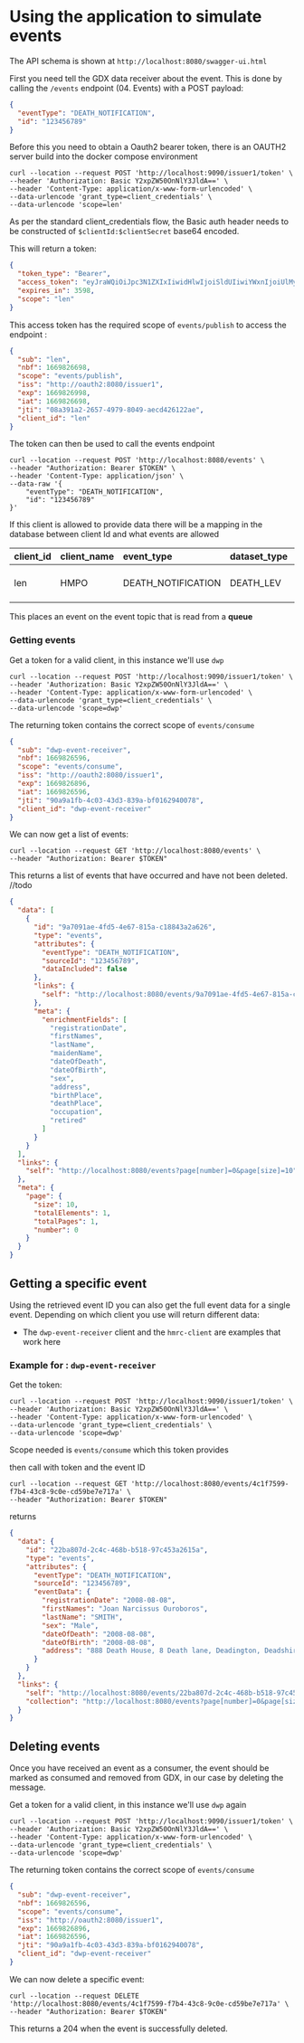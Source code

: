 
# Using the application to simulate events

The API schema is shown at `http://localhost:8080/swagger-ui.html`

First you need tell the GDX data receiver about the event. This is done by calling the `/events` endpoint (04. Events)
with a POST payload:

```json
{
  "eventType": "DEATH_NOTIFICATION",
  "id": "123456789"
}
```

Before this you need to obtain a Oauth2 bearer token, there is an OAUTH2 server build into the docker compose
environment

```shell
curl --location --request POST 'http://localhost:9090/issuer1/token' \
--header 'Authorization: Basic Y2xpZW50OnNlY3JldA==' \
--header 'Content-Type: application/x-www-form-urlencoded' \
--data-urlencode 'grant_type=client_credentials' \
--data-urlencode 'scope=len'
```

As per the standard client_credentials flow, the Basic auth header needs to be constructed of  `$clientId:$clientSecret`
base64 encoded.

This will return a token:

```json
{
  "token_type": "Bearer",
  "access_token": "eyJraWQiOiJpc3N1ZXIxIiwidHlwIjoiSldUIiwiYWxnIjoiUlMyNTYifQ.eyJzdWIiOiJsZW4iLCJuYmYiOjE2Njk4MjY0MzcsInNjb3BlIjoiZGF0YV9yZWNlaXZlci9ub3RpZnkiLCJpc3MiOiJodHRwOi8vb2F1dGgyOjgwODAvaXNzdWVyMSIsImV4cCI6MTY2OTgyNjczNywiaWF0IjoxNjY5ODI2NDM3LCJqdGkiOiJkYjE4NWMwZC1jMzFkLTQyYzMtOWM0Ni04Y2Q1ZTk1YzlkMmEiLCJjbGllbnRfaWQiOiJsZW4ifQ.dTu86j5jgIFbUBVi6yqCGg1qg_7oBycZvVXrwLSsxDBf1WqovS5MQcY5o3XrfXNVveCqTphVLwSJ3KkDk9VOFzrwAakaHDbT8V6jbFs2uzTGMzz4sX82Ls5Bs9es1xwkkNpQoDtBwz3JP614v-0G2iCcFcNLTvhE-b3M_o3CyYKPR_RifLKiAQqALouKbZPIv_8RPBrNn5kW50xj4RkjNm-yUXTuZi1F9Fxs_BcrdvY-slxLOJiWTCaNOnai2P_hQUVDMXVMD0caPDdkgD6dLsdKPyJ2cmU6L5kgQOYUCzDP4N1Qt1c_sjgBeyFiaTmLnDPsP5uTXwRp2JNfsHEgIw",
  "expires_in": 3598,
  "scope": "len"
}
```

This access token has the required scope of `events/publish` to access the endpoint :

```json
{
  "sub": "len",
  "nbf": 1669826698,
  "scope": "events/publish",
  "iss": "http://oauth2:8080/issuer1",
  "exp": 1669826998,
  "iat": 1669826698,
  "jti": "08a391a2-2657-4979-8049-aecd426122ae",
  "client_id": "len"
}
```

The token can then be used to call the events endpoint

```shell
curl --location --request POST 'http://localhost:8080/events' \
--header "Authorization: Bearer $TOKEN" \
--header 'Content-Type: application/json' \
--data-raw '{
    "eventType": "DEATH_NOTIFICATION",
    "id": "123456789"
}'
```

If this client is allowed to provide data there will be a mapping in the database between client Id and what events are
allowed

| client\_id | client\_name | event\_type | dataset\_type | store\_payload | when\_created |
| :--- | :--- | :--- | :--- | :--- | :--- |
| len | HMPO | DEATH\_NOTIFICATION | DEATH\_LEV | false | 2022-11-30 16:20:02.364930 +00:00 |

This places an event on the event topic that is read from a **queue**

### Getting events

Get a token for a valid client, in this instance we'll use `dwp`

```shell
curl --location --request POST 'http://localhost:9090/issuer1/token' \
--header 'Authorization: Basic Y2xpZW50OnNlY3JldA==' \
--header 'Content-Type: application/x-www-form-urlencoded' \
--data-urlencode 'grant_type=client_credentials' \
--data-urlencode 'scope=dwp'
```

The returning token contains the correct scope of `events/consume`

```json
{
  "sub": "dwp-event-receiver",
  "nbf": 1669826596,
  "scope": "events/consume",
  "iss": "http://oauth2:8080/issuer1",
  "exp": 1669826896,
  "iat": 1669826596,
  "jti": "90a9a1fb-4c03-43d3-839a-bf0162940078",
  "client_id": "dwp-event-receiver"
}
```

We can now get a list of events:

```shell
curl --location --request GET 'http://localhost:8080/events' \
--header "Authorization: Bearer $TOKEN"
```

This returns a list of events that have occurred and have not been deleted.
//todo

```json
{
  "data": [
    {
      "id": "9a7091ae-4fd5-4e67-815a-c18843a2a626",
      "type": "events",
      "attributes": {
        "eventType": "DEATH_NOTIFICATION",
        "sourceId": "123456789",
        "dataIncluded": false
      },
      "links": {
        "self": "http://localhost:8080/events/9a7091ae-4fd5-4e67-815a-c18843a2a626"
      },
      "meta": {
        "enrichmentFields": [
          "registrationDate",
          "firstNames",
          "lastName",
          "maidenName",
          "dateOfDeath",
          "dateOfBirth",
          "sex",
          "address",
          "birthPlace",
          "deathPlace",
          "occupation",
          "retired"
        ]
      }
    }
  ],
  "links": {
    "self": "http://localhost:8080/events?page[number]=0&page[size]=10"
  },
  "meta": {
    "page": {
      "size": 10,
      "totalElements": 1,
      "totalPages": 1,
      "number": 0
    }
  }
}
```

## Getting a specific event

Using the retrieved event ID you can also get the full event data for a single event. Depending on which client you use
will return different data:

- The `dwp-event-receiver` client and the `hmrc-client` are examples that work here

### Example for : `dwp-event-receiver`

Get the token:

```shell
curl --location --request POST 'http://localhost:9090/issuer1/token' \
--header 'Authorization: Basic Y2xpZW50OnNlY3JldA==' \
--header 'Content-Type: application/x-www-form-urlencoded' \
--data-urlencode 'grant_type=client_credentials' \
--data-urlencode 'scope=dwp'
```

Scope needed is `events/consume` which this token provides

then call with token and the event ID

```shell
curl --location --request GET 'http://localhost:8080/events/4c1f7599-f7b4-43c8-9c0e-cd59be7e717a' \
--header "Authorization: Bearer $TOKEN"
```

returns

```json
{
  "data": {
    "id": "22ba807d-2c4c-468b-b518-97c453a2615a",
    "type": "events",
    "attributes": {
      "eventType": "DEATH_NOTIFICATION",
      "sourceId": "123456789",
      "eventData": {
        "registrationDate": "2008-08-08",
        "firstNames": "Joan Narcissus Ouroboros",
        "lastName": "SMITH",
        "sex": "Male",
        "dateOfDeath": "2008-08-08",
        "dateOfBirth": "2008-08-08",
        "address": "888 Death House, 8 Death lane, Deadington, Deadshire"
      }
    }
  },
  "links": {
    "self": "http://localhost:8080/events/22ba807d-2c4c-468b-b518-97c453a2615a",
    "collection": "http://localhost:8080/events?page[number]=0&page[size]=10"
  }
}
```

## Deleting events

Once you have received an event as a consumer, the event should be marked as consumed and removed from GDX, in our case
by deleting the message.

Get a token for a valid client, in this instance we'll use `dwp` again

```shell
curl --location --request POST 'http://localhost:9090/issuer1/token' \
--header 'Authorization: Basic Y2xpZW50OnNlY3JldA==' \
--header 'Content-Type: application/x-www-form-urlencoded' \
--data-urlencode 'grant_type=client_credentials' \
--data-urlencode 'scope=dwp'
```

The returning token contains the correct scope of `events/consume`

```json
{
  "sub": "dwp-event-receiver",
  "nbf": 1669826596,
  "scope": "events/consume",
  "iss": "http://oauth2:8080/issuer1",
  "exp": 1669826896,
  "iat": 1669826596,
  "jti": "90a9a1fb-4c03-43d3-839a-bf0162940078",
  "client_id": "dwp-event-receiver"
}
```

We can now delete a specific event:

```shell
curl --location --request DELETE 'http://localhost:8080/events/4c1f7599-f7b4-43c8-9c0e-cd59be7e717a' \
--header "Authorization: Bearer $TOKEN"
```

This returns a 204 when the event is successfully deleted.